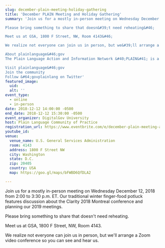 ```yaml
---
slug: december-plain-meeting-holiday-gathering
title: 'December PLAIN Meeting and Holiday Gathering'
summary: 'Join us for a mostly in-person meeting on Wednesday December 12, 2018 from 2&#58;00 to 3&#58;30 p&#46;m&#46; ET&#46; Our traditional winter finger-food potluck features discussion about the Clarity 2018 Montreal conference and planning our 2019 meetings&#46;

Please bring something to share that doesn&#39;t need reheating&#46; 

Meet us at GSA, 1800 F Street, NW, Room 4143&#46; 

We realize not everyone can join us in person, but we&#39;ll arrange a Zoom video conference so you can see and hear us&#46; 

About plainlanguage&#46;gov
The Plain Language Action and Information Network &#40;PLAIN&#41; is a group of federal employees from different agencies and specialties who support the use of clear communication in government writing&#46;

Visit plainlanguage&#46;gov
Join the community
Follow &#64;govplainlang on Twitter'
featured_image: 
  uid: 
  alt: ''
event_type: 
  - online
  - in-person
date: 2018-12-12 14:00:00 -0500
end_date: 2018-12-12 15:30:00 -0500
event_organizer: DigitalGov University
host: Plain Language Community of Practice 
registration_url: https://www.eventbrite.com/e/december-plain-meeting-and-holiday-gathering-registration-52711328001
youtube_id: 
venue: 
  venue_name: U.S. General Services Administration
  room: 4143
  address: 1800 F Street NW
  city: Washington
  state: D.C.
  zip: 20405
  country: USA
  map: https://goo.gl/maps/bFWBD6QfDLA2

---
```


Join us for a mostly in-person meeting on Wednesday December 12, 2018 from 2:00 to 3:30 p.m. ET. Our traditional winter finger-food potluck features discussion about the Clarity 2018 Montreal conference and planning our 2019 meetings.

Please bring something to share that doesn't need reheating. 

Meet us at GSA, 1800 F Street, NW, Room 4143. 

We realize not everyone can join us in person, but we'll arrange a Zoom video conference so you can see and hear us. 
